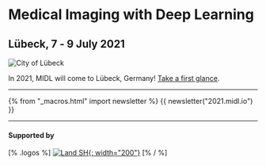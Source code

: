 <h1 class="midl">Medical&nbsp;Imaging with Deep&nbsp;Learning</h1>
<h2 class="midl">Lübeck, 7 ‑ 9 July 2021</h2>

<p class="primary-photo centered">
    <img alt="City of Lübeck" src="/images/midl_2021_luebeck.jpg">
</p>

In 2021, MIDL will come to Lübeck, Germany! [Take a first glance](/resources/teaser_slides.pdf)</a>.

---

{% from "_macros.html" import newsletter %}
{{ newsletter("2021.midl.io") }}

---

<h4>Supported by</h4>

[% .logos %]
[![Land SH](/sponsors/land_sh.png){: width="200"}](https://www.schleswig-holstein.de/EN/)
[% / %]

